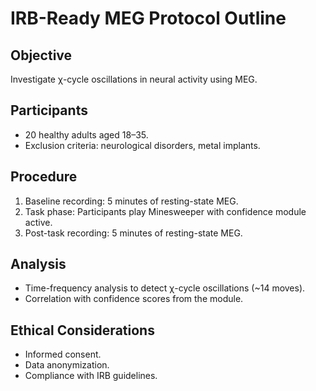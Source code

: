 # IRB-Ready MEG Protocol Outline

## Objective
Investigate χ-cycle oscillations in neural activity using MEG.

## Participants
- 20 healthy adults aged 18–35.
- Exclusion criteria: neurological disorders, metal implants.

## Procedure
1. Baseline recording: 5 minutes of resting-state MEG.
2. Task phase: Participants play Minesweeper with confidence module active.
3. Post-task recording: 5 minutes of resting-state MEG.

## Analysis
- Time-frequency analysis to detect χ-cycle oscillations (~14 moves).
- Correlation with confidence scores from the module.

## Ethical Considerations
- Informed consent.
- Data anonymization.
- Compliance with IRB guidelines.
